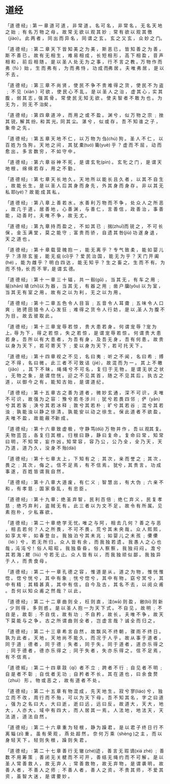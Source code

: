 # 道经

「道 德 经」: 第 一 章
道 可 道 ， 非 常 道 。 名 可 名 ， 非 常 名 。
无 名 天 地 之 始 ﹔ 有 名 万 物 之 母 。
故 常 无 欲 以 观 其 妙 ﹔ 常 有  欲 以 观 其 徼 （jiào）。
此 两 者 ， 同 出 而 异 名 ， 同 谓 之 玄 。
玄 之 又 玄 ， 众 妙 之 门。

「道 德 经」 : 第 二 章
天 下 皆 知 美 之 为 美 ， 斯 恶 已 。
皆 知 善 之 为 善 ， 斯 不 善 已 。
故 有 无 相 生 ， 难 易 相 成 ， 长 短 相 形 ，
高 下 相 盈 ， 音 声 相 和 ， 前 后 相 随 。
 是 以 圣 人 处 无 为 之 事 ，
行 不 言 之 教 。万 物 作 而 弗（fú ）始 ，
生 而 弗 有 ， 为 而 弗 恃 ， 功 成 而弗 居 。
夫 唯 弗 居 ， 是 以 不 去 。

「道 德 经」 : 第 三 章
不 尚 贤 ， 使 民 不 争
不 贵 难 得 之 货 ， 使 民 不 为 盗 ﹔
不 见（xiàn ）可 欲 ， 使 民 心 不 乱 。
是 以 圣 人 之 治 ，
虚 其 心 ，实 其 腹 ，
弱 其 志 ，强 其 骨 。
常 使 民 无 知 无 欲 。
使 夫 智 者 不 敢 为 也 。
为 无 为 ， 则 无 不 治矣 。

「道 德 经」 : 第 四 章
道 冲 ， 而 用 之 或 不 盈 。
渊 兮 ， 似 万 物 之 宗 ﹔
挫 其 锐，解 其 纷，和 其 光，同 其 尘。
湛 兮 ， 似 或 存 。
吾 不 知 谁 之 子 ， 象 帝 之 先 。

「道 德 经」 : 第 五 章
天 地 不 仁 ， 以 万 物 为 刍(chú) 狗 。
圣 人 不 仁 ， 以 百 姓 为 刍 狗 。
天 地 之 间 ， 其 犹 橐(tuó) 籥(yuè) 乎 ？
虚 而 不 屈 ， 动 而 愈 出 。
多 言 数 穷 ， 不 如 守 中 。

「道 德 经」 : 第 六 章
谷 神 不 死 ， 是 谓 玄 牝(pìn) 。
玄 牝 之 门 ， 是 谓 天 地 根 。
绵 绵 若 存 ， 用 之 不 勤 。

「道 德 经」 : 第 七 章
天 长 地 久 。
天 地 所 以 能 长 且 久 者 ，
以 其 不 自 生 ， 故 能 长 生 。
是 以 圣 人 后 其 身 而 身 先 ，
外 其 身 而 身 存 。
非 以 其 无 私 耶(yé)？
故 能 成 其 私 。

「道 德 经」 : 第 八 章
上 善 若 水 。
水 善 利 万 物 而 不 争 ，
处 众 人 之 所 恶 ， 故 几 于 道 。
居 善 地 ， 心 善 渊 ， 与 善 仁 ，
言 善 信 ， 政 善 治 ， 事 善 能 ，
动 善 时 。 夫 唯 不 争 ， 故 无 尤 。

「道 德 经」 : 第 九 章
持 而 盈 之 ， 不 如 其 已 ﹔
揣(zhuī)而 锐 之 ， 不 可 长 保 。
金 玉 满 堂 ， 莫 之 能 守 ﹔
富 贵 而 骄 ， 自 遗 其 咎(jiù) 
功 遂 身 退 ， 天 之 道 也 。

「道 德 经」 : 第 十 章
载 营 魄 抱 一 ， 能 无 离 乎 ？
专 气 致 柔 ， 能 如 婴 儿 乎 ？
涤 除 玄 鉴 ， 能 无 疵 (cī)乎 ？
爱 民 治 国 ， 能 无 为 乎 ？
天 门 开 阖(hé) ， 能 为 雌 乎 ？
明 白 四 达 ， 能 无 知 乎 ？
生 之 畜 之，  生 而 不 有，
为 而 不 恃，长 而 不 宰，是 谓 玄 德。

「道 德 经」 : 第 十 一 章
三 十 辐 ， 共 一 毂(gǔ) ，
当 其 无 ， 有 车 之 用 ﹔
埏(shān) 埴 (zhí)以 为 器 ，
当 其 无 ， 有 器 之 用 ﹔
凿 户 牖(yǒu) 以 为 室 ， 当 其 无 有 室 之 用 。
故 有 之 以 为 利 ，
无 之 以 为 用 。

「道 德 经」 : 第 十 二 章
五 色 令 人 目 盲 ﹔
五 音 令 人 耳 聋 ﹔
五 味 令 人 口 爽 ﹔
驰 骋 田 猎 令 人 心 发 狂 ﹔ 难 得 之 货  令 人 行 妨 。
是 以 ,圣 人 为 腹 不 为 目 。
故 去 彼 取 此 。

「道 德 经」 : 第 十 三 章
宠 辱 若 惊 ， 贵 大 患 若 身 。
何 谓 宠 辱 ？宠 为 上，辱 为 下 ，
得 之 若 惊 ， 失 之 若 惊 ， 是 谓 宠 辱 若 惊 。
何 谓 贵 大 患 若 身 。
吾 所 以 有 大 患 者 ， 为 吾 有 身 ，
及 吾 无 身 ， 吾 有 何 患 。
故 贵 以 身 为 天 下 ， 若 可 寄 天 下 ﹔
爱 以 身 为 天 下 ，若 可 托  天 下 。

「道 德 经」 : 第 十 四 章
视 之 不 见 ， 名 曰 夷 ﹔
听 之 不 闻 ， 名 曰 希 ﹔
搏 之 不 得 ， 名 曰 微 。
此 三 者 不 可 致 诘（jié），
故 混 而 为 一 。
其 上 不 皦（jiǎo） ，
其 下 不 昧 。
绳 绳 兮 不 可 名 ， 复 归 于 无 物 。
是 谓 无 状 之 状 ， 无 物 之 象 ， 是 谓 惚 恍 。
迎 之 不 见 其 首 ， 随 之 不 见 其 后 。
执 古 之 道 ， 以 御 今 之 有 。
能 知 古 始 ， 是 谓 道 纪 。

「道 德 经」 : 第 十 五 章
古 之 善 为 道 者 ， 微 妙 玄 通 ， 深 不 可 识 。
夫 唯 不 可 识 ， 故 强 为 之 容 ：
豫 兮 若 冬 涉 川 ﹔
犹 兮 若 畏 四 邻 ﹔
俨（yǎn） 兮 其 若 客 ﹔
涣 兮 其 若 冰 释 ﹔
敦 兮 其 若 朴 ﹔
旷 兮 其 若 谷 ﹔
混 兮 其 若 浊 ﹔
孰 能 浊 以 静 之 徐 清 。
孰 能 安 以 动 之 徐 生 。
保 此 道 者  不 欲 盈 。
夫 唯 不 盈 ， 故 能 蔽 不新 成 。

 「道 德 经」 : 第 十 六 章
致 虚 极 ， 守 静 笃(dǔ)
万 物 并 作 ， 吾 以 观其 复。
夫 物 芸 芸 ， 各 复 归 其 根 。
归 根 曰 静 ， 静 曰 复 命 。
复 命 曰 常 ， 知 常 曰 明 。
不 知 常 ， 妄 作 凶 。知 常 容 ， 容 乃 公 ，
公 乃 全 ， 全 乃 天 ，
天 乃 道 ， 道 乃 久 ， 没 身 不 殆(dài)

「道 德 经」 : 第 十 七 章
太 上 ， 下 知 有 之 ﹔
其 次 ， 亲 而 誉 之 ﹔
其 次 ， 畏 之 ﹔
其 次 ， 侮 之 。
信 不 足 焉 ， 有 不 信 焉 。
犹兮 ，其 贵 言 。
功 成 事 遂 ， 百 姓 皆 谓 我 自 然  。

「道 德 经」 : 第 十 八 章
大 道 废 ， 有 仁 义 ﹔ 智 慧 出 ， 有 大 伪 ﹔
六 亲 不 和 ， 有 孝 慈 ﹔ 国 家 昏 乱 ， 有 忠 臣 。

「道 德 经」 : 第 十 九 章；
绝 圣 弃 智 ， 民 利 百 倍 ﹔
绝 仁 弃 义 ， 民 复 孝 慈 ﹔
绝 巧 弃 利 ， 盗 贼 无 有 。
此 三 者 以 为 文 不 足 。
故 令 有 所 属，  见 素 抱 朴 ， 少 私 寡 欲 。

「道 德 经」 : 第 二 十 章
绝 学 无 忧，唯 之 与 阿 ， 相 去 几 何 ？
善 之 与 恶 ， 相 去 若 何 ？
人 之 所 畏 ， 不 可 不 畏 。
荒 兮  其 未 央 哉 。
众 人 熙 熙 ， 如 享 太 牢 ， 如 春 登 台 。
我 独 泊 兮 其 未 兆 ﹔ 如 婴 儿 之 未 孩 ﹔
儽 儽（léi ）兮 ， 若 无 所 归 。
众 人 皆 有 余 ， 而 我 独 若 遗 。
我 愚 人 之 心 也 哉 ，沌 沌 兮！
俗 人 昭 昭 ， 我 独 昏 昏 。
俗 人 察 察 ， 我 独 闷 闷 。
澹 兮 其 若 海；飂（liù）兮 若 无 止。
众 人 皆 有 以 ， 而 我 独 顽 似 鄙 。
我 独 异 于 人 ， 而 贵 食 母 。

「道 德 经」 : 第 二 十 一 章
孔 德 之 容 ， 惟 道 是 从 。
道 之 为 物 ， 惟 恍 惟 惚 。
惚 兮 恍 兮 ， 其 中 有 象 ﹔ 恍 兮 惚 兮 ， 其 中 有 物 。
窈 兮 冥 兮 ， 其 中 有 精 ﹔ 其 精 甚 真 ， 其 中 有 信 。
自 今 及 古 ， 其 名 不 去 ， 以 阅 众 甫 。
吾 何 以 知 众 甫 之 然 哉 ？ 以 此 。

 「道 德 经」 : 第 二 十 二 章
曲 则 全 ， 枉 则 直 ， 洼(wā) 则 盈 ，
敝(bì) 则 新 ，少 则 得 ， 多 则 惑 。
是 以 圣 人 抱 一 为 天 下 式 。
不 自 见 ， 故 明 ﹔
不 自 是 ， 故 彰 ﹔
不 自 伐 ， 故 有 功 ﹔
不 自 矜 ， 故 长 。
夫 唯 不 争 ， 故 天 下 莫 能 与 之 争 。
古 之 所 谓 曲 则 全  者 ， 岂 虚 言 哉 ？
诚 全 而 归 之 。

「道 德 经」 : 第 二 十 三 章
希 言 自 然 。
故 飘 风 不 终 朝 ， 骤 雨 不 终 日 。
孰 为 此 者 。
天 地 。 天 地 尚 不 能 久 ， 而 况 于 人 乎 。
故 从 事 于 道 者 ， 同 于 道 ﹔
德 者 ， 同 于 德 ﹔
失 者 ， 同 于 失 。
同 于 道 者 ， 道 亦 乐 得 之 ﹔
同 于 德 者 ， 德 亦 乐 得 之 ﹔
同 于 失 者 ， 失 亦 乐 得 之 。
信 不 足 焉 ， 有 不 信 焉 。

「道 德 經」 : 第 二 十 四 章
 跂（qí）者 不 立 ﹔ 跨 者 不 行 ﹔
自 见 者 不 明 ﹔ 自 是 者 不 彰 ﹔
自 伐 者 无 功 ﹔ 自 矜 者 不 长 。
其 在 道 也 ， 曰 余 食 赘（zhuì） 形 。
物 或 恶 之 ， 故 有 道 者 不 处 。

「道 德 经」 : 第 二 十 五 章
有 物 混 成 ， 先 天 地 生 。
寂 兮 寥(liáo) 兮 ， 独 立 而 不 改 ，
周 行 而 不 殆 ， 可 以 为 天 下 母 。
吾 不 知 其 名 ，  字 之 曰 道 ， 强 为 之 名 曰 大 。
大 曰 逝 ， 逝 曰 远 ， 远 曰 反 。
故 道 大 ， 天 大 ， 地 大 ， 人 亦 大 。
域 中 有 四 大 ， 而 人 居 其 一 焉 。
人 法 地 ， 地 法 天 ， 天 法 道 ， 道 法 自 然 。

「道 德 经」 : 第 二 十 六 章
重 为 轻 根 ， 静 为 躁 君 。
是 以 君 子 终 日 行 不 离 辎 (zī) 重 。
虽 有 荣 观 ， 燕 处 超 然 。
奈 何 万 乘（shèng )之 主 ， 而 以 身 轻 天 下 。
轻 则 失 根 ， 躁 则 失 君 。

「道 德 经」 : 第 二 十 七 章
善 行 无 辙 (zhé)迹 ， 善 言 无 瑕 谪(xiá zhé) ﹔
善 数 不 用 筹 策 ﹔ 善 闭 无 关 楗 而 不 可 开 ，
善 结 无 绳 约 而 不 可 解 。
是 以 圣 人 常 善 救 人 ， 故 无 弃 人 ﹔
常 善 救 物 ， 故 无 弃 物 。
是 谓 袭 明 。
故 善 人 者 ， 不 善 人 之 师 ﹔
不 善 人 者 ， 善 人 之 资 。
不 贵 其 师 ， 不 爱 其 资 ，
虽 智 大 迷 ， 是 谓 要 妙 。

